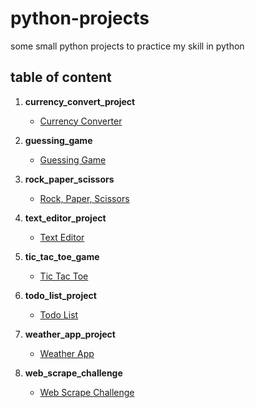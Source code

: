 # python-projects
some small python projects to practice my skill in python
## table of content

1. **currency_convert_project**
   - [Currency Converter](https://github.com/your-username/currency_convert_project)

2. **guessing_game**
   - [Guessing Game](https://github.com/your-username/guessing_game)

3. **rock_paper_scissors**
   - [Rock, Paper, Scissors](https://github.com/your-username/rock_paper_scissors)

4. **text_editor_project**
   - [Text Editor](https://github.com/your-username/text_editor_project)

5. **tic_tac_toe_game**
   - [Tic Tac Toe](https://github.com/your-username/tic_tac_toe_game)

6. **todo_list_project**
   - [Todo List](https://github.com/your-username/todo_list_project)

7. **weather_app_project**
   - [Weather App](https://github.com/your-username/weather_app_project)

8. **web_scrape_challenge**
   - [Web Scrape Challenge](https://github.com/your-username/web_scrape_challenge)

